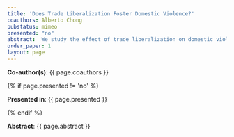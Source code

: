 ```yaml
---
title: 'Does Trade Liberalization Foster Domestic Violence?'
coauthors: Alberto Chong
pubstatus: mimeo
presented: "no"
abstract: 'We study the effect of trade liberalization on domestic violence in Peru. We exploit the pre-2007-reform industrial composition of male and female employment by sector in par with tariff changes to compute two measures: male and female exposure to tariff cuts. We find that, between 2004 and 2011, physical violence increased in 20 percentage points in districts that experienced an average change in male exposure, relatively to other districts. This impact was driven by the uneducated women (i.e. those with a low level of bargaining power). However, violence also increased among the educated women, but to a lesser extent. We then show that the labor market is the main link between trade liberalization and domestic violence: according to previous theoretical and empirical evidence, decreasing the wage and employment gender gap can reduce violence against women. Nonetheless, this effect is conditional on the level of bargaining power a woman has: when she has a high level of bargaining power (e.g. more education), closing these gaps may reduce violence, whereas when she has a low level of bargaining power (e.g. less education), it may increase violence. Moreover, negative (positive) income shocks generated by labor markets developments may increase (decrease) stress levels within households, and thereby, violence. We find suggestive empirical evidence that supports these predictions.'
order_paper: 1
layout: page
---
```

<p><b>Co-author(s)</b>: {{ page.coauthors }} </p>

{% if page.presented != 'no' %}
<p><b>Presented in</b>: {{ page.presented }} </p>
{% endif %}

<div class ="text"><p><b>Abstract</b>: {{ page.abstract }} </p></div>
